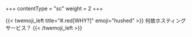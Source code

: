 +++
contentType = "sc"
weight = 2
+++

{{< twemoji_left title="#.red[WHY?]" emoji="hushed" >}}
何故ホスティングサービス？
{{< /twemoji_left >}}
